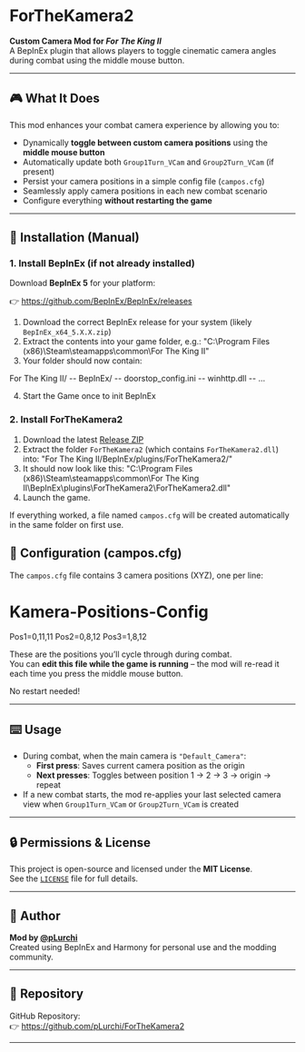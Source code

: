 # ForTheKamera2

**Custom Camera Mod for _For The King II_**  
A BepInEx plugin that allows players to toggle cinematic camera angles during combat using the middle mouse button.

---

## 🎮 What It Does

This mod enhances your combat camera experience by allowing you to:

- Dynamically **toggle between custom camera positions** using the **middle mouse button**
- Automatically update both `Group1Turn_VCam` and `Group2Turn_VCam` (if present)
- Persist your camera positions in a simple config file (`campos.cfg`)
- Seamlessly apply camera positions in each new combat scenario
- Configure everything **without restarting the game**

---

## 💾 Installation (Manual)

### 1. Install BepInEx (if not already installed)

Download **BepInEx 5** for your platform:

👉 https://github.com/BepInEx/BepInEx/releases

1. Download the correct BepInEx release for your system (likely `BepInEx_x64_5.X.X.zip`)
2. Extract the contents into your game folder, e.g.: "C:\Program Files (x86)\Steam\steamapps\common\For The King II\"
3. Your folder should now contain:

For The King II/
-- BepInEx/
-- doorstop_config.ini
-- winhttp.dll
-- ...

4. Start the Game once to init BepInEx


### 2. Install ForTheKamera2

1. Download the latest [Release ZIP](https://github.com/pLurchi/ForTheKamera2/releases)
2. Extract the folder `ForTheKamera2` (which contains `ForTheKamera2.dll`) into: "For The King II/BepInEx/plugins/ForTheKamera2/"
3. It should now look like this: "C:\Program Files (x86)\Steam\steamapps\common\For The King II\BepInEx\plugins\ForTheKamera2\ForTheKamera2.dll"
4. Launch the game.

If everything worked, a file named `campos.cfg` will be created automatically in the same folder on first use.

## 🧩 Configuration (campos.cfg)

The `campos.cfg` file contains 3 camera positions (XYZ), one per line:

# Kamera-Positions-Config
Pos1=0,11,11
Pos2=0,8,12
Pos3=1,8,12


These are the positions you’ll cycle through during combat.  
You can **edit this file while the game is running** – the mod will re-read it each time you press the middle mouse button.

No restart needed!

---

## ⌨️ Usage

- During combat, when the main camera is `"Default_Camera"`:
  - **First press**: Saves current camera position as the origin
  - **Next presses**: Toggles between position 1 → 2 → 3 → origin → repeat
- If a new combat starts, the mod re-applies your last selected camera view when `Group1Turn_VCam` or `Group2Turn_VCam` is created

---

## 🔒 Permissions & License

This project is open-source and licensed under the **MIT License**.  
See the [`LICENSE`](LICENSE) file for full details.

---

## 👤 Author

**Mod by [@pLurchi](https://github.com/pLurchi)**  
Created using BepInEx and Harmony for personal use and the modding community.

---

## 📁 Repository

GitHub Repository:  
👉 https://github.com/pLurchi/ForTheKamera2

---

